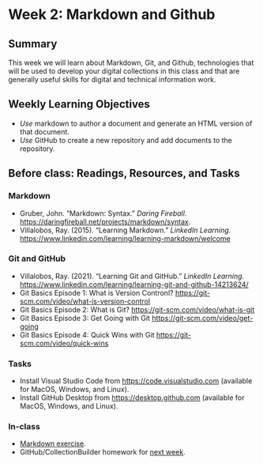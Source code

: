 # Week 2: Markdown and Github

## Summary
This week we will learn about Markdown, Git, and Github, technologies that will be used to develop your digital collections in this class and that are generally useful skills for digital and technical information work.
 
## Weekly Learning Objectives
- _Use_ markdown to author a document and generate an HTML version of that document.
- _Use_ GitHub to create a new repository and add documents to the repository.

## Before class: Readings, Resources, and Tasks
### Markdown
- Gruber, John. “Markdown: Syntax.” _Daring Fireball_. <https://daringfireball.net/projects/markdown/syntax>.
- Villalobos, Ray. (2015). “Learning Markdown.” _LinkedIn Learning_. <https://www.linkedin.com/learning/learning-markdown/welcome>

### Git and GitHub 
- Villalobos, Ray. (2021). “Learning Git and GitHub.” _LinkedIn Learning_. <https://www.linkedin.com/learning/learning-git-and-github-14213624/>
- Git Basics Episode 1: What is Version Contronl? <https://git-scm.com/video/what-is-version-control>
- Git Basics Episode 2: What is Git? <https://git-scm.com/video/what-is-git>
- Git Basics Episode 3: Get Going with Git <https://git-scm.com/video/get-going>
- Git Basics Episode 4: Quick Wins with Git <https://git-scm.com/video/quick-wins>
 
### Tasks
- Install Visual Studio Code from <https://code.visualstudio.com> (available for MacOS, Windows, and Linux).
- Install GitHub Desktop from <https://desktop.github.com> (available for MacOS, Windows, and Linux).

### In-class
- [Markdown exercise](assignment_markdown_exercise.md).
- GitHub/CollectionBuilder homework for [next week](week03.md).

